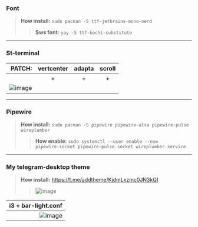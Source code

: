 ### Font
>**How install:**
`sudo pacman -S ttf-jetbrains-mono-nerd`
>>**$ws font:**
`yay -S ttf-kochi-substitute`
---
### St-terminal
| PATCH: | vertcenter | adapta | scroll |
| --: | :--: | :--: | :--: |
| | + | + | + |
| ![image](https://github.com/aquaverso2077/i3-config-manjaro/assets/149948716/52369641-e362-4811-989c-2d2ec6984afc) |
---
### Pipewire
>**How install:**
`sudo pacman -S pipewire pipewire-alsa pipewire-pulse wireplumber`
>>**How enable:**
`sudo systemctl --user enable --now pipewire.socket pipewire-pulse.socket wireplumber.service`
---
### My telegram-desktop theme
>**How install:**
https://t.me/addtheme/KjdmLxzmc0JN3kQI
>>![image](https://github.com/aquaverso2077/i3-config-manjaro/assets/149948716/03b89f50-9f47-4aec-bb20-3c1fa5cd0e71)

| i3 + bar-light.conf|
| --: |
| ![image](https://github.com/aquaverso2077/i3-config-manjaro/assets/149948716/169e7fc5-b47b-43d1-8c15-4d190a6f0a38) |
